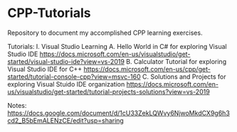 # CPP-Tutorials
Repository to document my accomplished CPP learning exercises.

Tutorials:
I. Visual Studio Learning
    A. Hello World in C# for exploring Visual Studio IDE
    https://docs.microsoft.com/en-us/visualstudio/get-started/visual-studio-ide?view=vs-2019
    B. Calculator Tutorial for exploring Visual Studio IDE for C++
    https://docs.microsoft.com/en-us/cpp/get-started/tutorial-console-cpp?view=msvc-160
    C. Solutions and Projects for exploring Visual Stuido IDE organization
    https://docs.microsoft.com/en-us/visualstudio/get-started/tutorial-projects-solutions?view=vs-2019
    
Notes: https://docs.google.com/document/d/1cU33ZekLQWvy6NjwoMkdCX9g6h3cd2_B5bEmALENzCE/edit?usp=sharing
